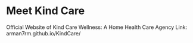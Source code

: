 # Meet Kind Care

Official Website of Kind Care Wellness: A Home Health Care Agency
Link: arman7rm.github.io/KindCare/